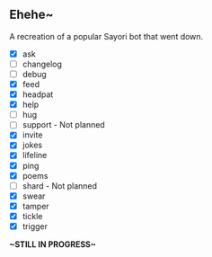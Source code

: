 ## Ehehe~

A recreation of a popular Sayori bot that went down.

- [x] ask 
- [ ] changelog
- [ ] debug
- [x] feed
- [x] headpat
- [x] help
- [ ] hug
- [ ] support - Not planned
- [x] invite
- [x] jokes
- [x] lifeline
- [x] ping
- [x] poems
- [ ] shard - Not planned
- [x] swear
- [x] tamper
- [x] tickle
- [x] trigger

**\~STILL IN PROGRESS\~**
